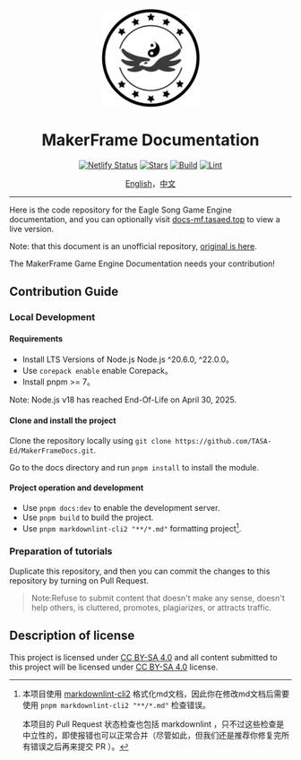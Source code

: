<!-- markdownlint-disable -->
<p align="center">
    <a href="https://github.com/leamus/MakerFrame" target="_blank" rel="noopener noreferrer">
        <img width="175" src="https://raw.githubusercontent.com/TASA-Ed/MakerFrameDocs/refs/heads/main/docs/src/.vuepress/public/assets/image/logo.png" alt="MakerFrame" />
    </a>
</p>

<h1 align="center"><b>MakerFrame Documentation</b></h1>

<p align="center">
<a href="https://app.netlify.com/sites/jovial-sable-a4b76d/deploys"><img alt="Netlify Status" src="https://api.netlify.com/api/v1/badges/75983092-fde6-4c25-8f5f-6e0d7af010fe/deploy-status"/></a>
<a href="https://github.com/TASA-Ed/MakerFrameDocs/stargazers"><img alt="Stars" src="https://img.shields.io/github/stars/TASA-Ed/MakerFrameDocs?color=8ef6e4&style=flat"/></a>
<a href="https://github.com/TASA-Ed/MakerFrameDocs/actions/workflows/pr-check.yml"><img alt="Build" src="https://github.com/TASA-Ed/MakerFrameDocs/actions/workflows/pr-check.yml/badge.svg"/></a>
<a href="https://github.com/TASA-Ed/MakerFrameDocs/actions/workflows/pr-lint.yml"><img alt="Lint" src="https://github.com/TASA-Ed/MakerFrameDocs/actions/workflows/pr-lint.yml/badge.svg"/></a>
</p>

<p align="center">
<a href="README.md">English</a>，<a href="README_zh_CN.md">中文</a>
</p>

---

Here is the code repository for the Eagle Song Game Engine documentation, and you can optionally visit [docs-mf.tasaed.top](https://docs-mf.tasaed.top/) to view a live version.

Note: that this document is an unofficial repository, [original is here](https://github.com/leamus/MakerFrame).

The MakerFrame Game Engine Documentation needs your contribution!

## Contribution Guide

### Local Development

#### **Requirements**

- Install LTS Versions of Node.js Node.js ^20.6.0, ^22.0.0。
- Use `corepack enable` enable Corepack。
- Install pnpm >= 7。

Note: Node.js v18 has reached End-Of-Life on April 30, 2025.

#### **Clone and install the project**

Clone the repository locally using `git clone https://github.com/TASA-Ed/MakerFrameDocs.git`.

Go to the docs directory and run `pnpm install` to install the module.

#### **Project operation and development**

- Use `pnpm docs:dev` to enable the development server.
- Use `pnpm build` to build the project.
- Use `pnpm markdownlint-cli2 "**/*.md"` formatting project[^lint].

### Preparation of tutorials

Duplicate this repository, and then you can commit the changes to this repository by turning on Pull Request.

> Note:Refuse to submit content that doesn't make any sense, doesn't help others, is cluttered, promotes, plagiarizes, or attracts traffic.

## Description of license

This project is licensed under [CC BY-SA 4.0](https://creativecommons.org/licenses/by-sa/4.0/) and all content submitted to this project will be licensed under [CC BY-SA 4.0](https://creativecommons.org/licenses/by-sa/4.0/) license.

[^lint]: 本项目使用 [markdownlint-cli2](https://www.npmjs.com/package/markdownlint-cli2) 格式化md文档，因此你在修改md文档后需要使用 `pnpm markdownlint-cli2 "**/*.md"` 检查错误。

    本项目的 Pull Request 状态检查也包括 markdownlint ，只不过这些检查是中立性的，即使报错也可以正常合并（尽管如此，但我们还是推荐你修复完所有错误之后再来提交 PR ）。
